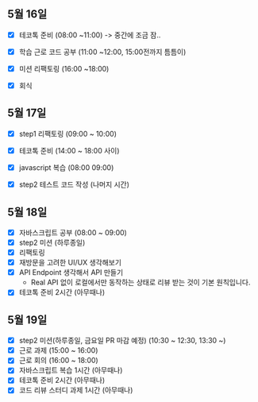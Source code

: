 ## 5월 16일

- [x] 테코톡 준비 (08:00 ~11:00) -> 중간에 조금 잠..
- [x] 학습 근로 코드 공부 (11:00 ~12:00, 15:00전까지 틈틈이)
- [x] 미션 리팩토링 (16:00 ~18:00)
- [x] 회식


## 5월 17일

- [x] step1 리팩토링 (09:00 ~ 10:00)
- [x] 테코톡 준비 (14:00 ~ 18:00 사이)
- [x] javascript 복습 (08:00  09:00)
- [x] step2 테스트 코드 작성 (나머지 시간)


## 5월 18일

- [x] 자바스크립트 공부 (08:00 ~ 09:00)
- [x] step2 미션 (하루종일)
 - [x] 리팩토링
 - [x] 재방문을 고려한 UI/UX 생각해보기
 - [x] API Endpoint 생각해서 API 만들기
   * Real API 없이 로컬에서만 동작하는 상태로 리뷰 받는 것이 기본 원칙입니다.
- [x] 테코톡 준비 2시간 (아무때나)

## 5월 19일

- [x] step2 미션(하루종일, 금요일 PR 마감 예정) (10:30 ~ 12:30, 13:30 ~)
- [x] 근로 과제 (15:00 ~ 16:00)
- [x] 근로 회의 (16:00 ~ 18:00)
- [x] 자바스크립트 복습 1시간 (아무때나)
- [x] 테코톡 준비 2시간 (아무때나)
- [x] 코드 리뷰 스터디 과제 1시간 (아무때나)
